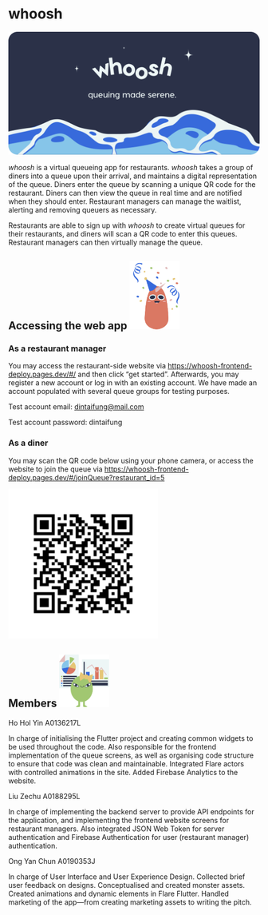 # whoosh
![whoosh header](img/header.png)

*whoosh* is a virtual queueing app for restaurants. *whoosh* takes a group of diners into a queue upon their arrival, and maintains a digital representation of the queue. Diners enter the queue by scanning a unique QR code for the restaurant. Diners can then view the queue in real time and are notified when they should enter. Restaurant managers can manage the waitlist, alerting and removing queuers as necessary.

Restaurants are able to sign up with *whoosh* to create virtual queues for their restaurants, and diners will
scan a QR code to enter this queues. Restaurant managers can then virtually manage the queue.


## Accessing the web app <img src="img/party.png" alt="Red monster in party hat with confetti" width="100" />

### As a restaurant manager
You may access the restaurant-side website via https://whoosh-frontend-deploy.pages.dev/#/ and then click “get started”. Afterwards, you may register a new account or log in with an existing account. We have made an account populated with several queue groups for testing purposes.

Test account email: dintaifung@mail.com

Test account password: dintaifung

### As a diner
You may scan the QR code below using your phone camera, or access the website to join the queue via https://whoosh-frontend-deploy.pages.dev/#/joinQueue?restaurant_id=5

<img src="img/test_qr_code.png" alt="test QR code" width="300" />


## Members <img src="img/data.png" alt="Green monster with posters of data analytics" width="100" />
Ho Hol Yin A0136217L

In charge of initialising the Flutter project and creating common widgets to be used throughout the code. Also responsible for the frontend implementation of the queue screens, as well as organising code structure to ensure that code was clean and maintainable. Integrated Flare actors with controlled animations in the site. Added Firebase Analytics to the website.

Liu Zechu A0188295L

In charge of implementing the backend server to provide API endpoints for the application, and implementing the frontend website screens for restaurant managers. Also integrated JSON Web Token for server authentication and Firebase Authentication for user (restaurant manager) authentication.

Ong Yan Chun A0190353J

In charge of User Interface and User Experience Design. Collected brief user feedback on designs. Conceptualised and created monster assets. Created animations and dynamic elements in Flare Flutter. Handled marketing of the app—from creating marketing assets to writing the pitch.
